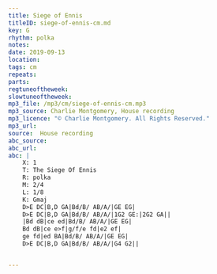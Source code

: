 ```yaml
---
title: Siege of Ennis
titleID: siege-of-ennis-cm.md
key: G
rhythm: polka
notes:
date: 2019-09-13
location:
tags: cm
repeats:
parts:
regtuneoftheweek:
slowtuneoftheweek:
mp3_file: /mp3/cm/siege-of-ennis-cm.mp3
mp3_source: Charlie Montgomery, House recording
mp3_licence: "© Charlie Montgomery. All Rights Reserved."
mp3_url:
source:  House recording
abc_source:
abc_url:
abc: |
    X: 1
    T: The Siege Of Ennis
    R: polka
    M: 2/4
    L: 1/8
    K: Gmaj
    D>E DC|B,D GA|Bd/B/ AB/A/|GE EG|
    D>E DC|B,D GA|Bd/B/ AB/A/|1G2 GE:|2G2 GA||
    |Bd dB|ce ed|Bd/B/ AB/A/|GE EG|
    Bd dB|ce e>f|g/f/e fd|e2 ef|
    ge fd|ed BA|Bd/B/ AB/A/|GE EG|
    D>E DC|B,D GA|Bd/B/ AB/A/|G4 G2||


---
```

